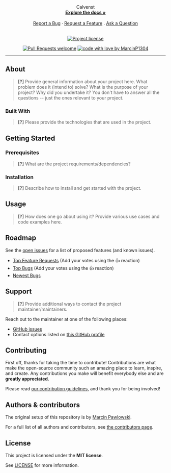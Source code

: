 
<div align="center">
  Calvenst
  <br />
  <a href="#about"><strong>Explore the docs »</strong></a>
  <br />
  <br />
  <a href="https://github.com/MarcinP1304/calvenst/issues/new?assignees=&labels=bug&template=01_BUG_REPORT.md&title=bug%3A+">Report a Bug</a>
  ·
  <a href="https://github.com/MarcinP1304/calvenst/issues/new?assignees=&labels=enhancement&template=02_FEATURE_REQUEST.md&title=feat%3A+">Request a Feature</a>
  .
  <a href="https://github.com/MarcinP1304/calvenst/issues/new?assignees=&labels=question&template=04_SUPPORT_QUESTION.md&title=support%3A+">Ask a Question</a>
</div>

<div align="center">
<br />

[![Project license](https://img.shields.io/github/license/MarcinP1304/calvenst.svg?style=flat-square)](LICENSE)

[![Pull Requests welcome](https://img.shields.io/badge/PRs-welcome-ff69b4.svg?style=flat-square)](https://github.com/MarcinP1304/calvenst/issues?q=is%3Aissue+is%3Aopen+label%3A%22help+wanted%22)
[![code with love by MarcinP1304](https://img.shields.io/badge/%3C%2F%3E%20with%20%E2%99%A5%20by-MarcinP1304-ff1414.svg?style=flat-square)](https://github.com/MarcinP1304)

</div>



---

## About

> **[?]**
> Provide general information about your project here.
> What problem does it (intend to) solve?
> What is the purpose of your project?
> Why did you undertake it?
> You don't have to answer all the questions -- just the ones relevant to your project.



### Built With

> **[?]**
> Please provide the technologies that are used in the project.

## Getting Started

### Prerequisites

> **[?]**
> What are the project requirements/dependencies?

### Installation

> **[?]**
> Describe how to install and get started with the project.

## Usage

> **[?]**
> How does one go about using it?
> Provide various use cases and code examples here.

## Roadmap

See the [open issues](https://github.com/MarcinP1304/calvenst/issues) for a list of proposed features (and known issues).

- [Top Feature Requests](https://github.com/MarcinP1304/calvenst/issues?q=label%3Aenhancement+is%3Aopen+sort%3Areactions-%2B1-desc) (Add your votes using the 👍 reaction)
- [Top Bugs](https://github.com/MarcinP1304/calvenst/issues?q=is%3Aissue+is%3Aopen+label%3Abug+sort%3Areactions-%2B1-desc) (Add your votes using the 👍 reaction)
- [Newest Bugs](https://github.com/MarcinP1304/calvenst/issues?q=is%3Aopen+is%3Aissue+label%3Abug)

## Support

> **[?]**
> Provide additional ways to contact the project maintainer/maintainers.

Reach out to the maintainer at one of the following places:

- [GitHub issues](https://github.com/MarcinP1304/calvenst/issues/new?assignees=&labels=question&template=04_SUPPORT_QUESTION.md&title=support%3A+)
- Contact options listed on [this GitHub profile](https://github.com/MarcinP1304)


## Contributing

First off, thanks for taking the time to contribute! Contributions are what make the open-source community such an amazing place to learn, inspire, and create. Any contributions you make will benefit everybody else and are **greatly appreciated**.


Please read [our contribution guidelines](docs/CONTRIBUTING.md), and thank you for being involved!

## Authors & contributors

The original setup of this repository is by [Marcin Pawlowski](https://github.com/MarcinP1304).

For a full list of all authors and contributors, see [the contributors page](https://github.com/MarcinP1304/calvenst/contributors).


## License

This project is licensed under the **MIT license**.

See [LICENSE](LICENSE) for more information.

